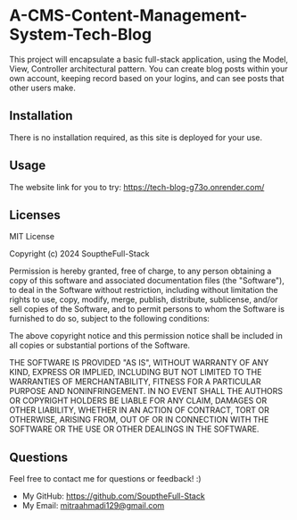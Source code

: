 # A-CMS-Content-Management-System-Tech-Blog
This project will encapsulate a basic full-stack application, using the Model, View, Controller architectural pattern.
You can create blog posts within your own account, keeping record based on your logins, and can see posts that other users make.

## Installation
There is no installation required, as this site is deployed for your use.

## Usage
The website link for you to try:
https://tech-blog-g73o.onrender.com/

## Licenses
MIT License

Copyright (c) 2024 SouptheFull-Stack

Permission is hereby granted, free of charge, to any person obtaining a copy of this software and associated documentation files (the "Software"), to deal in the Software without restriction, including without limitation the rights to use, copy, modify, merge, publish, distribute, sublicense, and/or sell copies of the Software, and to permit persons to whom the Software is furnished to do so, subject to the following conditions:

The above copyright notice and this permission notice shall be included in all copies or substantial portions of the Software.

THE SOFTWARE IS PROVIDED "AS IS", WITHOUT WARRANTY OF ANY KIND, EXPRESS OR IMPLIED, INCLUDING BUT NOT LIMITED TO THE WARRANTIES OF MERCHANTABILITY, FITNESS FOR A PARTICULAR PURPOSE AND NONINFRINGEMENT. IN NO EVENT SHALL THE AUTHORS OR COPYRIGHT HOLDERS BE LIABLE FOR ANY CLAIM, DAMAGES OR OTHER LIABILITY, WHETHER IN AN ACTION OF CONTRACT, TORT OR OTHERWISE, ARISING FROM, OUT OF OR IN CONNECTION WITH THE SOFTWARE OR THE USE OR OTHER DEALINGS IN THE SOFTWARE.

## Questions
Feel free to contact me for questions or feedback! :)
- My GitHub: https://github.com/SouptheFull-Stack
- My Email: mitraahmadi129@gmail.com
    


